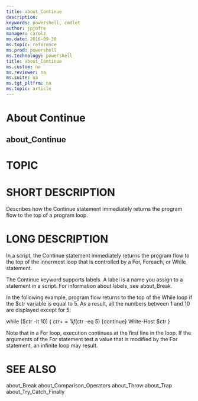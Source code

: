 ```yaml
---
title: about_Continue
description: 
keywords: powershell, cmdlet
author: jpjofre
manager: carolz
ms.date: 2016-09-30
ms.topic: reference
ms.prod: powershell
ms.technology: powershell
title: about_Continue
ms.custom: na
ms.reviewer: na
ms.suite: na
ms.tgt_pltfrm: na
ms.topic: article
---
```

# About Continue
## about_Continue
# TOPIC


# SHORT DESCRIPTION

Describes how the Continue statement immediately returns the program flow
to the top of a program loop.

# LONG DESCRIPTION

In a script, the Continue statement immediately returns the program flow
to the top of the innermost loop that is controlled by a For, Foreach, or
While statement.

The Continue keyword supports labels. A label is a name you assign to a
statement in a script. For information about labels, see about_Break.

In the following example, program flow returns to the top of the While loop
if the $ctr variable is equal to 5. As a result, all the numbers between 1
and 10 are displayed except for 5:

while ($ctr -lt 10)
{
$ctr +=1
if ($ctr -eq 5) {continue}
Write-Host $ctr
}

Note that in a For loop, execution continues at the first line in the
loop. If the arguments of the For statement test a value that is
modified by the For statement, an infinite loop may result.

# SEE ALSO

about_Break
about_Comparison_Operators
about_Throw
about_Trap
about_Try_Catch_Finally

